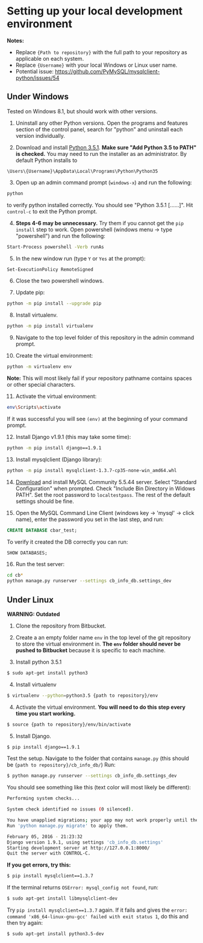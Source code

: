 # Setting up your local development environment
__Notes:__
* Replace `{Path to repository}` with the full path to your repository as
    applicable on each system.
* Replace `{Username}` with your local Windows or Linux user name.
* Potential issue: https://github.com/PyMySQL/mysqlclient-python/issues/54

## Under Windows
Tested on Windows 8.1, but should work with other versions.

1) Uninstall any other Python versions. Open the programs and features section
of the control panel, search for "python" and uninstall each version
individually.

2) Download and install [Python 3.5.1](https://www.python.org/ftp/python/3.5.1/python-3.5.1-amd64.exe).
__Make sure "Add Python 3.5 to PATH" is checked.__ You may need to run the
installer as an administrator. By default Python installs to
```
\Users\{Username}\AppData\Local\Programs\Python\Python35
```

3) Open up an admin command prompt (`windows-x`) and run the following:
```bash
python
```
to verify python installed correctly. You should see "Python 3.5.1 [......]".
Hit `control-c` to exit the Python prompt.

4) __Steps 4-6 may be unnecessary.__ Try them if you cannot get the `pip
install` step to work. Open powershell (windows menu -> type "powershell") and
run the following:
```bash
Start-Process powershell -Verb runAs
```

5) In the new window run (type `Y` or `Yes` at the prompt):
```bash
Set-ExecutionPolicy RemoteSigned
```

6) Close the two powershell windows.

7) Update pip:
```bash
python -m pip install --upgrade pip
```

8) Install virtualenv.
```bash
python -m pip install virtualenv
```
9) Navigate to the top level folder of this repository in the admin command
    prompt.

10) Create the virtual environment:
```bash
python -m virtualenv env
```
__Note:__ This will most likely fail if your repository pathname contains spaces
or other special characters.

11) Activate the virtual environment:
```bash
env\Scripts\activate
```
If it was successful you will see `(env)` at the beginning of your command prompt.

12) Install Django v1.9.1 (this may take some time):
```bash
python -m pip install django==1.9.1
```

13) Install mysqlclient (Django library):
```bash
python -m pip install mysqlclient-1.3.7-cp35-none-win_amd64.whl
```

14) [Download](http://downloads.mysql.com/archives/get/file/mysql-5.5.44-winx64.msi)
and install MySQL Community 5.5.44 server. Select "Standard Configuration" when
prompted. Check "Include Bin Directory in Widows PATH". Set the root password to
`localtestpass`. The rest of the default settings should be fine.

15) Open the MySQL Command Line Client (windows key -> 'mysql' -> click name),
enter the password you set in the last step, and run:
```SQL
CREATE DATABASE cbar_test;
```
To verify it created the DB correctly you can run:
```SQL
SHOW DATABASES;
```

16) Run the test server:
```bash
cd cb*
python manage.py runserver --settings cb_info_db.settings_dev
```

## Under Linux

__WARNING: Outdated__

1) Clone the repository from Bitbucket.

2) Create a an empty folder name `env` in the top level of the git repository to
 store the virtual environment in. __The `env` folder should never be pushed to
 Bitbucket__ because it is specific to each machine.

3) Install python 3.5.1
```bash
$ sudo apt-get install python3
```

4) Install virtualenv
```bash
$ virtualenv --python=python3.5 {path to repository}/env
```

4) Activate the virtual environment.
__You will need to do this step every time you start working.__
```bash
$ source {path to repository}/env/bin/activate
```

5) Install Django.
```bash
$ pip install django==1.9.1
```

Test the setup. Navigate to the folder that contains `manage.py`
(this should be `{path to repository}/cb_info_db/`) Run:
```bash
$ python manage.py runserver --settings cb_info_db.settings_dev
```

You should see something like this (text color will most likely be different):

```bash
Performing system checks...

System check identified no issues (0 silenced).

You have unapplied migrations; your app may not work properly until they are applied.
Run 'python manage.py migrate' to apply them.

February 05, 2016 - 21:23:32
Django version 1.9.1, using settings 'cb_info_db.settings'
Starting development server at http://127.0.0.1:8000/
Quit the server with CONTROL-C.
```

__If you get errors, try this:__
```bash
$ pip install mysqlclient==1.3.7
```
If the terminal returns `OSError: mysql_config not found`, run:
```bash
$ sudo apt-get install libmysqlclient-dev
```
Try `pip install mysqlclient==1.3.7` again.
If it fails and gives the
`error: command 'x86_64-linux-gnu-gcc' failed with exit status 1`,
do this and then try again:
```bash
$ sudo apt-get install python3.5-dev
```
